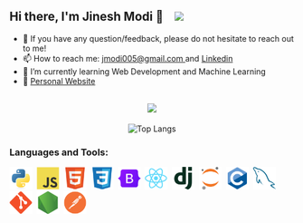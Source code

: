 ## Hi there, I'm Jinesh Modi 👋 &nbsp;&nbsp; ![](https://komarev.com/ghpvc/?username=iamjineshmodi&color=brightgreen)

<ul>
  <li> 💬 If you have any question/feedback, please do not hesitate to reach out to me!            </li>
  <li> 📫 How to reach me: <a href = "mailto:jmodi005@gmail.com">jmodi005@gmail.com </a> and <a href = "https://www.linkedin.com/in/modijinesh/">Linkedin </a> </li>
  <li>🌱 I’m currently learning Web Development and Machine Learning</li>
  <li> 🚀 <a href = "https://jineshmodi.vercel.app/" target="_blank">Personal Website</a></li>
</ul>

<br>
<!-- | All Time                                                                                                                                                                                            | Year: 2025                                                                                                                                                                 |
| --------------------------------------------------------------------------------------------------------------------------------------------------------------------------------------------------- | -------------------------------------------------------------------------------------------------------------------------------------------------------------------------- |
| <img height="200" src="https://github-readme-stats-henna-chi-56.vercel.app/api?username=iamjineshmodi&hide=stars,contribs&show_icons=true&theme=radical&include_all_commits=True&hide_rank=true" /> | <img height="200" src="https://github-readme-stats-henna-chi-56.vercel.app/api?username=iamjineshmodi&hide=stars,contribs&show_icons=true&theme=radical&hide_rank=true" /> | -->

<div align="center">
<img src="https://github-readme-stats-henna-chi-56.vercel.app/api?username=iamjineshmodi&hide=stars,contribs&show_icons=true&theme=radical&include_all_commits=True&hide_rank=true" />
</div>

<br>

<div align="center">
  <img src="https://github-readme-stats-henna-chi-56.vercel.app/api/top-langs/?username=iamjineshmodi&langs_count=6&layout=compact" alt="Top Langs" />
</div>

### Languages and Tools:

<img src="https://raw.githubusercontent.com/devicons/devicon/master/icons/python/python-original.svg" title="Python" alt="Python" width="40" height="40"/>&nbsp;
<img src="https://raw.githubusercontent.com/devicons/devicon/master/icons/javascript/javascript-original.svg" title="JavaScript" alt="JavaScript" width="40" height="40"/>&nbsp;
<img src="https://raw.githubusercontent.com/devicons/devicon/master/icons/html5/html5-original.svg" title="HTML5" alt="HTML5" width="40" height="40"/>&nbsp;
<img src="https://raw.githubusercontent.com/devicons/devicon/master/icons/css3/css3-original.svg" title="CSS3" alt="CSS3" width="40" height="40"/>&nbsp;
<img src="https://raw.githubusercontent.com/devicons/devicon/master/icons/bootstrap/bootstrap-original.svg" title="Bootstrap" alt="Bootstrap" width="40" height="40"/>&nbsp;
<img src="https://raw.githubusercontent.com/devicons/devicon/master/icons/react/react-original.svg" title="React" alt="React" width="40" height="40"/>&nbsp;
<img src="https://raw.githubusercontent.com/devicons/devicon/master/icons/django/django-plain.svg" title="Django" alt="Django" width="40" height="40"/>&nbsp;
<img src="https://raw.githubusercontent.com/devicons/devicon/master/icons/jupyter/jupyter-original.svg" title="Jupyter" alt="Jupyter" width="40" height="40"/>&nbsp;
<img src="https://raw.githubusercontent.com/devicons/devicon/master/icons/c/c-original.svg" title="C" alt="C" width="40" height="40"/>&nbsp;
<img src="https://raw.githubusercontent.com/devicons/devicon/master/icons/mysql/mysql-original.svg" title="SQL" alt="SQL" width="40" height="40"/>&nbsp;
<img src="https://raw.githubusercontent.com/devicons/devicon/master/icons/git/git-original.svg" title="Git" alt="Git" width="40" height="40"/>&nbsp;
<img src="https://raw.githubusercontent.com/devicons/devicon/master/icons/nodejs/nodejs-original.svg" title="Node.js" alt="Node.js" width="40" height="40"/>&nbsp;
<img src="https://raw.githubusercontent.com/devicons/devicon/master/icons/postman/postman-original.svg" title="Postman" alt="Postman" width="40" height="40"/>&nbsp;

<!--
## Pull Request Guidelines

We aim to follow the following standards for PRs

1. build: Changes that affect the build system or external dependencies (example scopes: gulp, broccoli, npm)
2. ci: Changes to CI configuration files and scripts
3. docs: Documentation only changes
4. feat: A new feature
5. fix: A bug fix
6. perf: A code change that improves performance
7. refactor: A code change that neither fixes a bug nor adds a feature
8. style: Changes that do not affect the meaning of the code (white-space, formatting, missing semi-colons, etc)
9. test: Adding missing tests or correcting existing tests
10. chore: edits to files that aren't src, build, or ci files -->

<!-- TO USE for later if table does not look good-->

<!-- ![Jinesh's Github Stats](https://github-readme-stats-henna-chi-56.vercel.app/api?username=iamjineshmodi&hide=stars,contribs&show_icons=true&theme=radical&include_all_commits=True&hide_rank=true) -->

<!-- ![Jinesh's Github Stats](https://github-readme-stats-henna-chi-56.vercel.app/api?username=iamjineshmodi&hide=stars,contribs&show_icons=true&theme=radical&hide_rank=true)  -->

<!-- ### Connect with me:
<a href = "https://www.linkedin.com/in/modijinesh/"><img align = "left" src ="https://user-images.githubusercontent.com/97559428/210749376-7f2fec32-64bb-4ea2-8629-e74b3a9d7c75.svg"/>
</a> -->
